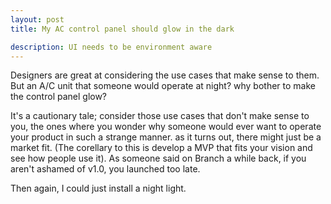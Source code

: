 ```yaml
---
layout: post
title: My AC control panel should glow in the dark

description: UI needs to be environment aware
---
```

Designers are great at considering the use cases that make sense to them. But an A/C unit that someone would operate at night? why bother to make the control panel glow? 

It's a cautionary tale; consider those use cases that don't make sense to you, the ones where you wonder why someone would ever want to operate your product in such a strange manner. as it turns out, there might just be a market fit. (The corellary to this is develop a MVP that fits your vision and see how people use it). As someone said on Branch a while back, if you aren't ashamed of v1.0, you launched too late.

Then again, I could just install a night light. 
